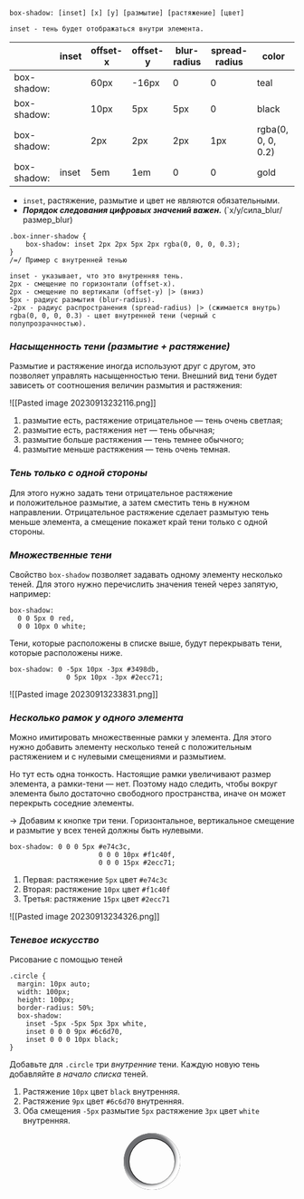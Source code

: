 ```
box-shadow: [inset] [x] [y] [размытие] [растяжение] [цвет]

inset - тень будет отображаться внутри элемента.
```

|             | inset | offset-x | offset-y | blur-radius | spread-radius | color              |
| ----------- | ----- | -------- | -------- | ----------- | ------------- | ------------------ |
| box-shadow: |       | 60px     | -16px    | 0           | 0             | teal               |
| box-shadow: |       | 10px     | 5px      | 5px         | 0             | black              |
| box-shadow: |       | 2px      | 2px      | 2px         | 1px           | rgba(0, 0, 0, 0.2) |
| box-shadow: | inset | 5em      | 1em      | 0           | 0             | gold               |

- `inset`, растяжение, размытие и цвет не являются обязательными. 
- **_Порядок следования цифровых значений важен._** (`x/y/сила_blur/размер_blur)

```
.box-inner-shadow {
    box-shadow: inset 2px 2px 5px 2px rgba(0, 0, 0, 0.3);
}
/=/ Пример с внутренней тенью

inset - указывает, что это внутренняя тень.
2px - смещение по горизонтали (offset-x).
2px - смещение по вертикали (offset-y) |> (вниз)
5px - радиус размытия (blur-radius).
-2px - радиус распространения (spread-radius) |> (сжимается внутрь)
rgba(0, 0, 0, 0.3) - цвет внутренней тени (черный с полупрозрачностью).
```
### *Насыщенность тени (размытие + растяжение)*

Размытие и растяжение иногда используют друг с другом, это позволяет управлять насыщенностью тени. Внешний вид тени будет зависеть от соотношения величин размытия и растяжения:

![[Pasted image 20230913232116.png]]

1. размытие есть, растяжение отрицательное — тень очень светлая;
2. размытие есть, растяжения нет — тень обычная;
3. размытие больше растяжения — тень темнее обычного;
4. размытие меньше растяжения — тень очень темная.

### *Тень только с одной стороны*

Для этого нужно задать тени отрицательное растяжение и положительное размытие, а затем сместить тень в нужном направлении. 
Отрицательное растяжение сделает размытую тень меньше элемента, а смещение покажет край тени только с одной стороны.

### *Множественные тени*

Свойство `box-shadow` позволяет задавать одному элементу несколько теней. Для этого нужно перечислить значения теней через запятую, например:

```
box-shadow:
  0 0 5px 0 red,
  0 0 10px 0 white;
```

Тени, которые расположены в списке выше, будут перекрывать тени, которые расположены ниже.

```
box-shadow: 0 -5px 10px -3px #3498db,
	          0 5px 10px -3px #2ecc71; 
```

![[Pasted image 20230913233831.png]]

### *Несколько рамок у одного элемента*

Можно имитировать множественные рамки у элемента. Для этого нужно добавить элементу несколько теней с положительным растяжением и с нулевыми смещениями и размытием.

Но тут есть одна тонкость. Настоящие рамки увеличивают размер элемента, а рамки-тени — нет. Поэтому надо следить, чтобы вокруг элемента было достаточно свободного пространства, иначе он может перекрыть соседние элементы.

-> Добавим к кнопке три тени. Горизонтальное, вертикальное смещение и размытие у всех теней должны быть нулевыми.

```
box-shadow: 0 0 0 5px #e74c3c,
					  0 0 0 10px #f1c40f,
	 				  0 0 0 15px #2ecc71;
```

1. Первая: растяжение `5px` цвет `#e74c3c`
2. Вторая: растяжение `10px` цвет `#f1c40f`
3. Третья: растяжение `15px` цвет `#2ecc71`

![[Pasted image 20230913234326.png]]


### *Теневое искусство*

Рисование с помощью теней

```
.circle {
  margin: 10px auto;
  width: 100px;
  height: 100px;
  border-radius: 50%;
  box-shadow:
    inset -5px -5px 5px 3px white,
    inset 0 0 0 9px #6c6d70,
    inset 0 0 0 10px black;
}
```

Добавьте для `.circle` три _внутренние_ тени. Каждую новую тень добавляйте _в начало списка_ теней.

1. Растяжение `10px` цвет `black` внутренняя.
2. Растяжение `9px` цвет `#6c6d70` внутренняя.
3. Оба смещения `-5px` размытие `5px` растяжение `3px` цвет `white` внутренняя.
<div class="circle"></div>

<div class="circle" style="
  margin: 10px auto;
  width: 100px;
  height: 100px;
  border-radius: 50%;
  box-shadow:
    inset -5px -5px 5px 3px white,
    inset 0 0 0 9px #6c6d70,
    inset 0 0 0 10px black;
"></div>

